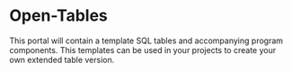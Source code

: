 # Open-Tables
This portal will contain a template SQL tables and accompanying program components. This templates can be used in your projects to create your own extended table version.
